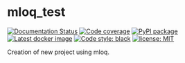 # mloq_test
[![Documentation Status](https://readthedocs.org/projects/mloq_test/badge/?version=latest)](https://mloq_test.readthedocs.io/en/latest/?badge=latest)
[![Code coverage](https://codecov.io/github/VicenteAR/mloq_test/coverage.svg)](https://codecov.io/github/VicenteAR/mloq_test)
[![PyPI package](https://badgen.net/pypi/v/mloq_test)](https://pypi.org/project/mloq_test/)
[![Latest docker image](https://badgen.net/docker/pulls/VicenteAR/mloq_test)](https://hub.docker.com/r/VicenteAR/mloq_test/tags)
[![Code style: black](https://img.shields.io/badge/code%20style-black-000000.svg)](https://github.com/ambv/black)
[![license: MIT](https://img.shields.io/badge/license-MIT-green.svg)](https://opensource.org/licenses/MIT)

Creation of new project using mloq.